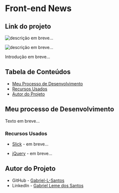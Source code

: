 # Front-end News

## Link do projeto

<link em breve...>

![descrição em breve...](./assets/img-gif-readme/oldflix-showcase.gif)

![descrição em breve...](./assets/img-gif-readme/oldflix-screenshot.png)

Introdução em breve...

## Tabela de Conteúdos

- [Meu Processo de Desenvolvimento](#meu-processo-de-desenvolvimento)
- [Recursos Usados](#recursos-usados)
- [Autor do Projeto](#autor-do-projeto)

## Meu processo de Desenvolvimento

Texto em breve...

### Recursos Usados

- [Slick](http://kenwheeler.github.io/slick/) - em breve...

- [jQuery](https://jquery.com/) - em breve...

## Autor do Projeto

- GitHub - [Gabriel-L-Santos](https://github.com/Gabriel-L-Santos)
- LinkedIn - [Gabriel Leme dos Santos](https://www.linkedin.com/in/gabriel-leme-dos-santos/)
